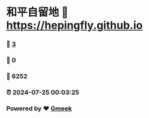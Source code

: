 # 和平自留地 :link: https://hepingfly.github.io 
### :page_facing_up: [3](https://hepingfly.github.io/tag.html) 
### :speech_balloon: 0 
### :hibiscus: 6252 
### :alarm_clock: 2024-07-25 00:03:25 
### Powered by :heart: [Gmeek](https://github.com/Meekdai/Gmeek)
